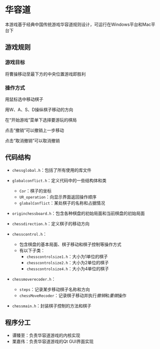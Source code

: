 # 华容道

本游戏基于经典中国传统游戏华容道规则设计，可运行在Windows平台和Mac平台下

## 游戏规则

### 游戏目标

将曹操移动至最下方的中央位置游戏即胜利

### 操作方式

用鼠标选中移动棋子

用W、A、S、D操纵棋子移动的方向

在“开始游戏”菜单下选择要游玩的棋局

点击“撤销”可以撤销上一步移动

点击“取消撤销”可以取消撤销

## 代码结构

+  `chessglobal.h`：包括了所有使用的库文件
+ `globalconflict.h`：定义代码中的一些结构体和类
  + `Cor`：棋子的坐标
  + `UR_operation`：向显示界面返回操作顺序
  + `globalConflict`：某处棋子的名称和占据情况
+ `originchessboard.h`：包含各种棋盘的初始局面和当前棋盘的初始局面
+ `chessdirection.h`：定义棋子的移动方向
+ `chesscontrol.h`：
  + 包含棋盘的基本局面、棋子移动和棋子控制等操作方式
  + 有以下子类：
    + `chesscontrolsize1.h`：大小为1单位的棋子
    + `chesscontrolsize2.h`：大小为2单位的棋子
    + `chesscontrolsize4.h`：大小为4单位的棋子
+ `chessmoverecoder.h`：
  + `steps`：记录某步移动棋子名称和方向
  + `chessMoveRecoder`：记录棋子移动并执行*撤销*和*重做*操作

+ `chessmain.h`：封装棋子控制的方法和棋子





## 程序分工

+ 谭臻至：负责华容道游戏的内核实现
+ 栗嘉伟：负责华容道游戏的Qt GUI界面实现
